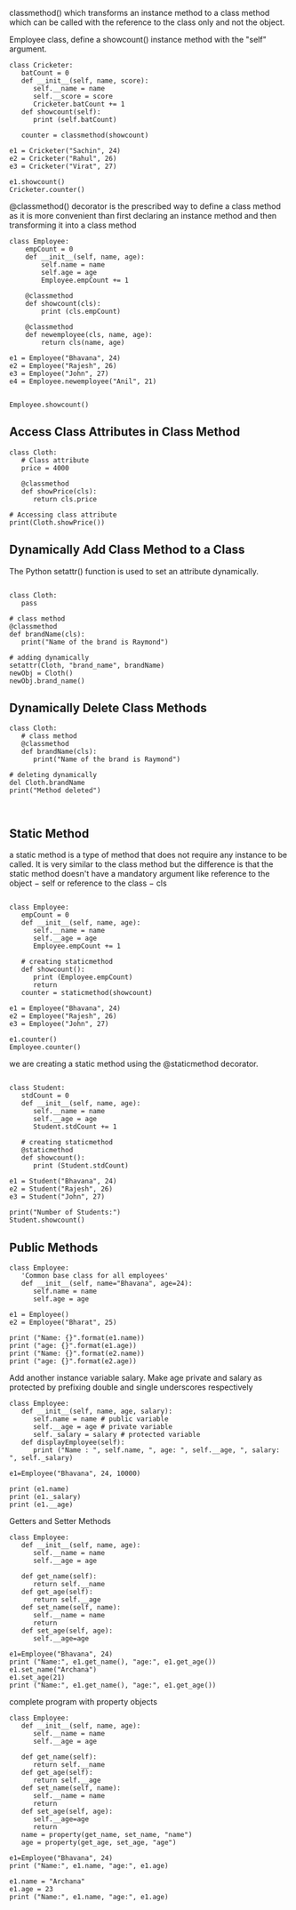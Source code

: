 
 classmethod() which transforms an instance method to a class method which can be called with 
 the reference to the class only and not the object.
 
 Employee class, define a showcount() instance method with the "self" argument.
 

```
class Cricketer:
   batCount = 0
   def __init__(self, name, score):
      self.__name = name
      self.__score = score
      Cricketer.batCount += 1
   def showcount(self):
      print (self.batCount)
      
   counter = classmethod(showcount)

e1 = Cricketer("Sachin", 24)
e2 = Cricketer("Rahul", 26)
e3 = Cricketer("Virat", 27)

e1.showcount()
Cricketer.counter()

```

@classmethod() decorator is the prescribed way to define a class method as it is more convenient than
first declaring an instance method and then transforming it into a class method

```
class Employee:
    empCount = 0
    def __init__(self, name, age):
        self.name = name
        self.age = age
        Employee.empCount += 1

    @classmethod
    def showcount(cls):
        print (cls.empCount)

    @classmethod
    def newemployee(cls, name, age):
        return cls(name, age)

e1 = Employee("Bhavana", 24)
e2 = Employee("Rajesh", 26)
e3 = Employee("John", 27)
e4 = Employee.newemployee("Anil", 21)


Employee.showcount()

```


Access Class Attributes in Class Method
----------------------------------------


```
class Cloth:
   # Class attribute
   price = 4000

   @classmethod
   def showPrice(cls):
      return cls.price

# Accessing class attribute
print(Cloth.showPrice()) 

```

Dynamically Add Class Method to a Class
-----------------------------------------

The Python setattr() function is used to set an attribute dynamically.

```

class Cloth:
   pass

# class method
@classmethod
def brandName(cls):
   print("Name of the brand is Raymond")

# adding dynamically
setattr(Cloth, "brand_name", brandName)
newObj = Cloth()
newObj.brand_name()

```


Dynamically Delete Class Methods
----------------------------------


```
class Cloth:
   # class method
   @classmethod
   def brandName(cls):
      print("Name of the brand is Raymond")

# deleting dynamically
del Cloth.brandName
print("Method deleted")



```

Static Method
---------------

 a static method is a type of method that does not require any instance to be called. 
 It is very similar to the class method but the difference is that the static method doesn't have a mandatory 
 argument like reference to the object − self or reference to the class − cls

```

class Employee:
   empCount = 0
   def __init__(self, name, age):
      self.__name = name
      self.__age = age
      Employee.empCount += 1
   
   # creating staticmethod
   def showcount():
      print (Employee.empCount)
      return
   counter = staticmethod(showcount)

e1 = Employee("Bhavana", 24)
e2 = Employee("Rajesh", 26)
e3 = Employee("John", 27)

e1.counter()
Employee.counter()

```

we are creating a static method using the @staticmethod decorator.

```

class Student:
   stdCount = 0
   def __init__(self, name, age):
      self.__name = name
      self.__age = age
      Student.stdCount += 1
   
   # creating staticmethod
   @staticmethod
   def showcount():
      print (Student.stdCount)

e1 = Student("Bhavana", 24)
e2 = Student("Rajesh", 26)
e3 = Student("John", 27)

print("Number of Students:")
Student.showcount()

```


Public Methods
-----------------

```
class Employee:
   'Common base class for all employees'
   def __init__(self, name="Bhavana", age=24):
      self.name = name
      self.age = age

e1 = Employee()
e2 = Employee("Bharat", 25)

print ("Name: {}".format(e1.name))
print ("age: {}".format(e1.age))
print ("Name: {}".format(e2.name))
print ("age: {}".format(e2.age))

```

Add another instance variable salary. Make age private and salary as protected by prefixing double and single underscores respectively

```
class Employee:
   def __init__(self, name, age, salary):
      self.name = name # public variable
      self.__age = age # private variable
      self._salary = salary # protected variable
   def displayEmployee(self):
      print ("Name : ", self.name, ", age: ", self.__age, ", salary: ", self._salary)

e1=Employee("Bhavana", 24, 10000)

print (e1.name)
print (e1._salary)
print (e1.__age)

```


Getters and Setter Methods

```
class Employee:
   def __init__(self, name, age):
      self.__name = name
      self.__age = age

   def get_name(self):
      return self.__name
   def get_age(self):
      return self.__age
   def set_name(self, name):
      self.__name = name
      return
   def set_age(self, age):
      self.__age=age

e1=Employee("Bhavana", 24)
print ("Name:", e1.get_name(), "age:", e1.get_age())
e1.set_name("Archana")
e1.set_age(21)
print ("Name:", e1.get_name(), "age:", e1.get_age())

```


complete program with property objects

```
class Employee:
   def __init__(self, name, age):
      self.__name = name
      self.__age = age

   def get_name(self):
      return self.__name
   def get_age(self):
      return self.__age
   def set_name(self, name):
      self.__name = name
      return
   def set_age(self, age):
      self.__age=age
      return
   name = property(get_name, set_name, "name")
   age = property(get_age, set_age, "age")

e1=Employee("Bhavana", 24)
print ("Name:", e1.name, "age:", e1.age)

e1.name = "Archana"
e1.age = 23
print ("Name:", e1.name, "age:", e1.age)

```













